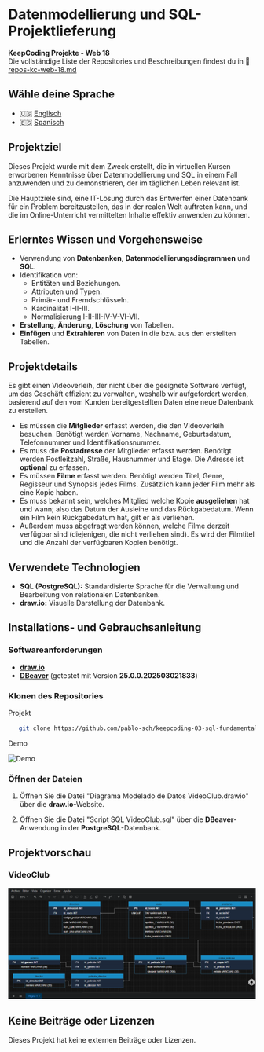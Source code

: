 # Datenmodellierung und SQL-Projektlieferung

**KeepCoding Projekte - Web 18**  
Die vollständige Liste der Repositories und Beschreibungen findest du in 📁 [repos-kc-web-18.md](https://github.com/pablo-sch/pablo-sch/blob/main/docs/repos-kc-web-18.md)

## Wähle deine Sprache

- 🇺🇸 [Englisch](README.md)
- 🇪🇸 [Spanisch](README.es.md)

<!-- ------------------------------------------------------------------------------------------- -->

## Projektziel

Dieses Projekt wurde mit dem Zweck erstellt, die in virtuellen Kursen erworbenen Kenntnisse über Datenmodellierung und SQL in einem Fall anzuwenden und zu demonstrieren, der im täglichen Leben relevant ist.

Die Hauptziele sind, eine IT-Lösung durch das Entwerfen einer Datenbank für ein Problem bereitzustellen, das in der realen Welt auftreten kann, und die im Online-Unterricht vermittelten Inhalte effektiv anwenden zu können.

<!-- ------------------------------------------------------------------------------------------- -->

## Erlerntes Wissen und Vorgehensweise

- Verwendung von **Datenbanken**, **Datenmodellierungsdiagrammen** und **SQL**.
- Identifikation von:
  - Entitäten und Beziehungen.
  - Attributen und Typen.
  - Primär- und Fremdschlüsseln.
  - Kardinalität I-II-III.
  - Normalisierung I-II-III-IV-V-VI-VII.
- **Erstellung**, **Änderung**, **Löschung** von Tabellen.
- **Einfügen** und **Extrahieren** von Daten in die bzw. aus den erstellten Tabellen.

<!-- ------------------------------------------------------------------------------------------- -->

## Projektdetails

Es gibt einen Videoverleih, der nicht über die geeignete Software verfügt, um das Geschäft effizient zu verwalten, weshalb wir aufgefordert werden, basierend auf den vom Kunden bereitgestellten Daten eine neue Datenbank zu erstellen.

- Es müssen die **Mitglieder** erfasst werden, die den Videoverleih besuchen. Benötigt werden Vorname, Nachname, Geburtsdatum, Telefonnummer und Identifikationsnummer.
- Es muss die **Postadresse** der Mitglieder erfasst werden. Benötigt werden Postleitzahl, Straße, Hausnummer und Etage. Die Adresse ist **optional** zu erfassen.
- Es müssen **Filme** erfasst werden. Benötigt werden Titel, Genre, Regisseur und Synopsis jedes Films. Zusätzlich kann jeder Film mehr als eine Kopie haben.
- Es muss bekannt sein, welches Mitglied welche Kopie **ausgeliehen** hat und wann; also das Datum der Ausleihe und das Rückgabedatum. Wenn ein Film kein Rückgabedatum hat, gilt er als verliehen.
- Außerdem muss abgefragt werden können, welche Filme derzeit verfügbar sind (diejenigen, die nicht verliehen sind). Es wird der Filmtitel und die Anzahl der verfügbaren Kopien benötigt.

<!-- ------------------------------------------------------------------------------------------- -->

## Verwendete Technologien

- **SQL (PostgreSQL):** Standardisierte Sprache für die Verwaltung und Bearbeitung von relationalen Datenbanken.
- **draw.io:** Visuelle Darstellung der Datenbank.

<!-- ------------------------------------------------------------------------------------------- -->

## Installations- und Gebrauchsanleitung

### Softwareanforderungen

- **[draw.io](https://app.diagrams.net)**
- **[DBeaver](https://dbeaver.io/)** (getestet mit Version **25.0.0.202503021833**)

### Klonen des Repositories

Projekt

```bash
   git clone https://github.com/pablo-sch/keepcoding-03-sql-fundamentals.git
```

Demo

![Demo](https://github.com/pablo-sch/pablo-sch/blob/main/etc/clone-tutorial.gif)

### Öffnen der Dateien

1. Öffnen Sie die Datei "Diagrama Modelado de Datos VideoClub.drawio" über die **draw.io**-Website.

2. Öffnen Sie die Datei "Script SQL VideoClub.sql" über die **DBeaver**-Anwendung in der **PostgreSQL**-Datenbank.

<!-- ------------------------------------------------------------------------------------------- -->

## Projektvorschau

### VideoClub

![VideoClub](../etc/preview_images/video_club.png)

<!-- ------------------------------------------------------------------------------------------- -->

## Keine Beiträge oder Lizenzen

Dieses Projekt hat keine externen Beiträge oder Lizenzen.
